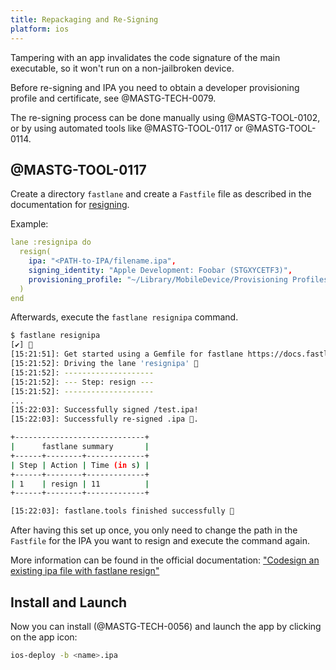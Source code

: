 ```yaml
---
title: Repackaging and Re-Signing
platform: ios
---
```


Tampering with an app invalidates the code signature of the main executable, so it won't run on a non-jailbroken device.

Before re-signing and IPA you need to obtain a developer provisioning profile and certificate, see @MASTG-TECH-0079.

The re-signing process can be done manually using @MASTG-TOOL-0102, or by using automated tools like @MASTG-TOOL-0117 or @MASTG-TOOL-0114.

## @MASTG-TOOL-0117

Create a directory `fastlane` and create a `Fastfile` file as described in the documentation for [resigning](https://docs.fastlane.tools/actions/resign/).

Example:

```yaml
lane :resignipa do
  resign(
    ipa: "<PATH-to-IPA/filename.ipa",
    signing_identity: "Apple Development: Foobar (STGXYCETF3)",
    provisioning_profile: "~/Library/MobileDevice/Provisioning Profiles/<FILE-NAME>.mobileprovision",
  )
end
```

Afterwards, execute the `fastlane resignipa` command.

```bash
$ fastlane resignipa
[✔] 🚀 
[15:21:51]: Get started using a Gemfile for fastlane https://docs.fastlane.tools/getting-started/ios/setup/#use-a-gemfile
[15:21:52]: Driving the lane 'resignipa' 🚀
[15:21:52]: --------------------
[15:21:52]: --- Step: resign ---
[15:21:52]: --------------------
...
[15:22:03]: Successfully signed /test.ipa!
[15:22:03]: Successfully re-signed .ipa 🔏.

+-----------------------------+
|      fastlane summary       |
+------+--------+-------------+
| Step | Action | Time (in s) |
+------+--------+-------------+
| 1    | resign | 11          |
+------+--------+-------------+

[15:22:03]: fastlane.tools finished successfully 🎉
```

After having this set up once, you only need to change the path in the `Fastfile` for the IPA you want to resign and execute the command again.

More information can be found in the official documentation: ["Codesign an existing ipa file with fastlane resign"](https://docs.fastlane.tools/actions/resign/)

## Install and Launch

Now you can install (@MASTG-TECH-0056) and launch the app by clicking on the app icon:

```bash
ios-deploy -b <name>.ipa
```
